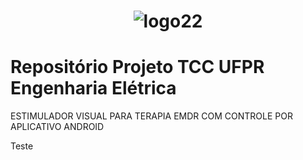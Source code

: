 <h1 align="center"> 
  
![logo22](https://user-images.githubusercontent.com/68348489/219882564-d994e8e9-b659-4e3f-b6e8-b20b53dbf7b1.png)

</h1>



# Repositório Projeto TCC UFPR Engenharia Elétrica
ESTIMULADOR VISUAL PARA TERAPIA EMDR COM CONTROLE POR APLICATIVO ANDROID

Teste

